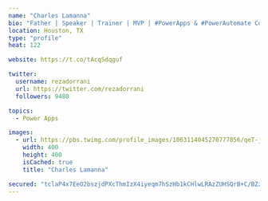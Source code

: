 ```yaml
---
name: "Charles Lamanna"
bio: "Father | Speaker | Trainer | MVP | #PowerApps & #PowerAutomate Community Super User | YouTuber Right-pointing triangle http://youtube.com/c/rezadorrani | Learn - Share - Clockwise rightwards and leftwards open circle arrows"
location: Houston, TX
type: "profile"
heat: 122

website: https://t.co/tAcqSdqguf

twitter:
  username: rezadorrani
  url: https://twitter.com/rezadorrani
  followers: 9480

topics:
  - Power Apps

images:
  - url: https://pbs.twimg.com/profile_images/1063114045270777856/qeT-jpWr_400x400.jpg
    width: 400
    height: 400
    isCached: true
    title: "Charles Lamanna"

secured: "tclaP4x7EeO2bszjdPXcThmIzX4iyeqm7hSzHb1kCHlwLRAzZUHSQrB+C/BZzj3qtCHEKRTYAF3brThaS+Cdw6TLjMQH3yAJLmDf8Cy59q+A8eOYCZ7MmhmRo9INWB0Y+QFxTP/V5GFpPmfum7o72IJsqYIauXL3xnoAgPHbfal+Xdth+X55loBmWNaN8BZzDX0p3ussR7EE85jT9UxA+8aVRtPpMexQIuyvaRF9XmgsMmGnhFJ9Dwp4s/UAQBL5EVe6Xn53eVVtEdubyfYkFKAlYjnCBCOJsrrxCFr8t4fjRN1CVfAl91YeT7gB6qjQ7sjyuNTVpxiX1VY3/Ko4xyVpfy0Id0cNgNUbnRtRJdw5KrHuKPMLm/aTMbPFmZDuX9gEa34YMhBDlBMeH/RcYtwKQER2apldEaxd4/ywZGM=;ocQiFTHltdEmxliznIv1Ww=="
---
```



